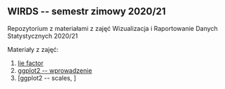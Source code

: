 ## WIRDS -- semestr zimowy 2020/21

Repozytorium z materiałami z zajęć Wizualizacja i Raportowanie Danych Statystycznych 2020/21

Materiały z zajęć:

1. [lie factor](notebooks/0-lie-factor.Rmd)
2. [ggplot2 -- wprowadzenie](notebooks/1-ggplot2-intro.Rmd)
3. [ggplot2 -- scales, ]